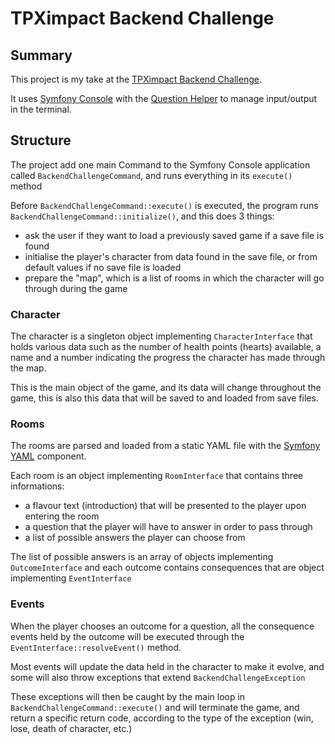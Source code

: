 # TPXimpact Backend Challenge
## Summary
This project is my take at the [TPXimpact Backend Challenge](https://dx-tech-challenge.tpximpact.com/part-2/option-2-backend-challenge).

It uses [Symfony Console](https://symfony.com/doc/current/console.html) with the [Question Helper](https://symfony.com/doc/current/components/console/helpers/questionhelper.html) to manage input/output in the terminal.

## Structure
The project add one main Command to the Symfony Console application called `BackendChallengeCommand`, and runs everything in its `execute()` method

Before `BackendChallengeCommand::execute()` is executed, the program runs `BackendChallengeCommand::initialize()`, and this does 3 things:

 - ask the user if they want to load a previously saved game if a save file is found
 - initialise the player's character from data found in the save file, or from default values if no save file is loaded
 - prepare the "map", which is a list of rooms in which the character will go through during the game

### Character
The character is a singleton object implementing `CharacterInterface` that holds various data such as the number of health points (hearts) available, a name and a number indicating the progress the character has made through the map.

This is the main object of the game, and its data will change throughout the game, this is also this data that will be saved to and loaded from save files.

### Rooms
The rooms are parsed and loaded from a static YAML file with the [Symfony YAML](https://symfony.com/doc/current/components/yaml.html) component.

Each room is an object implementing `RoomInterface` that contains three informations:

 - a flavour text (introduction) that will be presented to the player upon entering the room
 - a question that the player will have to answer in order to pass through
 - a list of possible answers the player can choose from

The list of possible answers is an array of objects implementing `OutcomeInterface` and each outcome contains consequences that are object implementing `EventInterface`

### Events
When the player chooses an outcome for a question, all the consequence events held by the outcome will be executed through the `EventInterface::resolveEvent()` method.

Most events will update the data held in the character to make it evolve, and some will also throw exceptions that extend `BackendChallengeException`

These exceptions will then be caught by the main loop in `BackendChallengeCommand::execute()` and will terminate the game, and return a specific return code, according to the type of the exception (win, lose, death of character, etc.)
